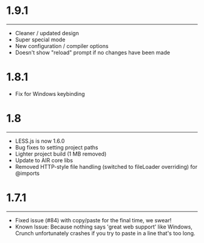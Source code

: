 # 1.9.1
---
- Cleaner / updated design
- Super special mode
- New configuration / compiler options
- Doesn't show "reload" prompt if no changes have been made

# 1.8.1
- Fix for Windows keybinding

# 1.8
---
- LESS.js is now 1.6.0
- Bug fixes to setting project paths
- Lighter project build (1 MB removed)
- Update to AIR core libs
- Removed HTTP-style file handling (switched to fileLoader overriding) for @imports

# 1.7.1
---
- Fixed issue (#84) with copy/paste for the final time, we swear!
- Known Issue: Because nothing says &apos;great web support&apos; like Windows, Crunch unfortunately crashes if you try to paste in a line that's too long.
